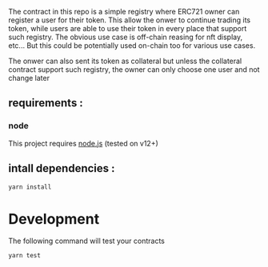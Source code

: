 The contract in this repo is a simple registry where ERC721 owner can register a user for their token.
This allow the onwer to continue trading its token, while users are able to use their token in every place that support such registry.
The obvious use case is off-chain reasing for nft display, etc...
But this could be potentially used on-chain too for various use cases.

The onwer can also sent its token as collateral but unless the collateral contract support such registry, the owner can only choose one user and not change later

## requirements :

### node

This project requires [node.js](https://nodejs.org/) (tested on v12+)

## intall dependencies :

```bash
yarn install
```

# Development

The following command will test your contracts

```bash
yarn test
```
